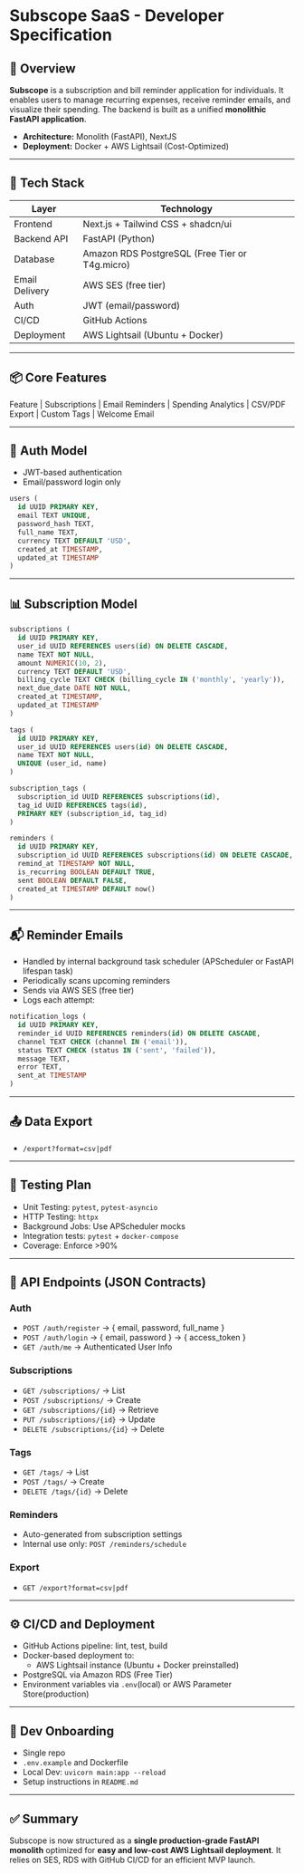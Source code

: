 # Subscope SaaS - Developer Specification

## 🧠 Overview

**Subscope** is a subscription and bill reminder application for individuals. It enables users to manage recurring expenses, receive reminder emails, and visualize their spending. The backend is built as a unified **monolithic FastAPI application**.

- **Architecture:** Monolith (FastAPI), NextJS
- **Deployment:** Docker + AWS Lightsail (Cost-Optimized)

---

## 🧩 Tech Stack

| Layer            | Technology                              |
|------------------|------------------------------------------|
| Frontend         | Next.js + Tailwind CSS + shadcn/ui       |
| Backend API      | FastAPI (Python)                         |
| Database         | Amazon RDS PostgreSQL (Free Tier or T4g.micro) |
| Email Delivery   | AWS SES (free tier)                      |
| Auth             | JWT (email/password)                     |
| CI/CD            | GitHub Actions                           |
| Deployment       | AWS Lightsail (Ubuntu + Docker)          |

---

## 📦 Core Features

Feature
| Subscriptions
| Email Reminders
| Spending Analytics
| CSV/PDF Export
| Custom Tags
| Welcome Email

---

## 🔐 Auth Model

- JWT-based authentication
- Email/password login only

```sql
users (
  id UUID PRIMARY KEY,
  email TEXT UNIQUE,
  password_hash TEXT,
  full_name TEXT,
  currency TEXT DEFAULT 'USD',
  created_at TIMESTAMP,
  updated_at TIMESTAMP
)
```

---

## 📊 Subscription Model

```sql
subscriptions (
  id UUID PRIMARY KEY,
  user_id UUID REFERENCES users(id) ON DELETE CASCADE,
  name TEXT NOT NULL,
  amount NUMERIC(10, 2),
  currency TEXT DEFAULT 'USD',
  billing_cycle TEXT CHECK (billing_cycle IN ('monthly', 'yearly')),
  next_due_date DATE NOT NULL,
  created_at TIMESTAMP,
  updated_at TIMESTAMP
)

tags (
  id UUID PRIMARY KEY,
  user_id UUID REFERENCES users(id) ON DELETE CASCADE,
  name TEXT NOT NULL,
  UNIQUE (user_id, name)
)

subscription_tags (
  subscription_id UUID REFERENCES subscriptions(id),
  tag_id UUID REFERENCES tags(id),
  PRIMARY KEY (subscription_id, tag_id)
)

reminders (
  id UUID PRIMARY KEY,
  subscription_id UUID REFERENCES subscriptions(id) ON DELETE CASCADE,
  remind_at TIMESTAMP NOT NULL,
  is_recurring BOOLEAN DEFAULT TRUE,
  sent BOOLEAN DEFAULT FALSE,
  created_at TIMESTAMP DEFAULT now()
)
```

---

## 📬 Reminder Emails

- Handled by internal background task scheduler (APScheduler or FastAPI lifespan task)
- Periodically scans upcoming reminders
- Sends via AWS SES (free tier)
- Logs each attempt:

```sql
notification_logs (
  id UUID PRIMARY KEY,
  reminder_id UUID REFERENCES reminders(id) ON DELETE CASCADE,
  channel TEXT CHECK (channel IN ('email')),
  status TEXT CHECK (status IN ('sent', 'failed')),
  message TEXT,
  error TEXT,
  sent_at TIMESTAMP
)
```

---

## 📤 Data Export

- `/export?format=csv|pdf`

---

## 🧪 Testing Plan

- Unit Testing: `pytest`, `pytest-asyncio`
- HTTP Testing: `httpx`
- Background Jobs: Use APScheduler mocks
- Integration tests: `pytest` + `docker-compose`
- Coverage: Enforce >90%

---

## 📡 API Endpoints (JSON Contracts)

### Auth

- `POST /auth/register` → { email, password, full_name }
- `POST /auth/login` → { email, password } → { access_token }
- `GET /auth/me` → Authenticated User Info

### Subscriptions

- `GET /subscriptions/` → List
- `POST /subscriptions/` → Create
- `GET /subscriptions/{id}` → Retrieve
- `PUT /subscriptions/{id}` → Update
- `DELETE /subscriptions/{id}` → Delete

### Tags

- `GET /tags/` → List
- `POST /tags/` → Create
- `DELETE /tags/{id}` → Delete

### Reminders

- Auto-generated from subscription settings
- Internal use only: `POST /reminders/schedule`

### Export

- `GET /export?format=csv|pdf`

---

## ⚙️ CI/CD and Deployment

- GitHub Actions pipeline: lint, test, build
- Docker-based deployment to:
  - AWS Lightsail instance (Ubuntu + Docker preinstalled)
- PostgreSQL via Amazon RDS (Free Tier)
- Environment variables via `.env`(local) or AWS Parameter Store(production)

---

## 📘 Dev Onboarding

- Single repo
- `.env.example` and Dockerfile
- Local Dev: `uvicorn main:app --reload`
- Setup instructions in `README.md`

---

## ✅ Summary

Subscope is now structured as a **single production-grade FastAPI monolith** optimized for **easy and low-cost AWS Lightsail deployment**. It relies on SES, RDS with GitHub CI/CD for an efficient MVP launch.
